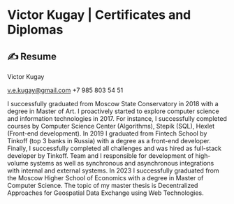# Victor Kugay | Certificates and Diplomas

## ✍ Resume

Viсtor Kugay

v.e.kugay@gmail.com
+7 985 803 54 51

I successfully graduated from Moscow State Conservatory in 2018 with a degree in Master of Art. I proactively started to explore computer science and information technologies in 2017. For instance, I successfully completed courses by Computer Science Center (Algorithms), Stepik (SQL), Hexlet (Front-end development). In 2019 I graduated from Fintech School by Tinkoff (top 3 banks in Russia) with a degree as a front-end developer. Finally, I successfully completed all challenges and was hired as full-stack developer by Tinkoff. Team and I responsible for development of high-volume systems as well as synchronous and asynchronous integrations with internal and external systems. In 2023 I successfully graduated from the Moscow Higher School of Economics with a degree in Master of Computer Science. The topic of my master thesis is Decentralized Approaches for Geospatial Data Exchange using Web Technologies.
